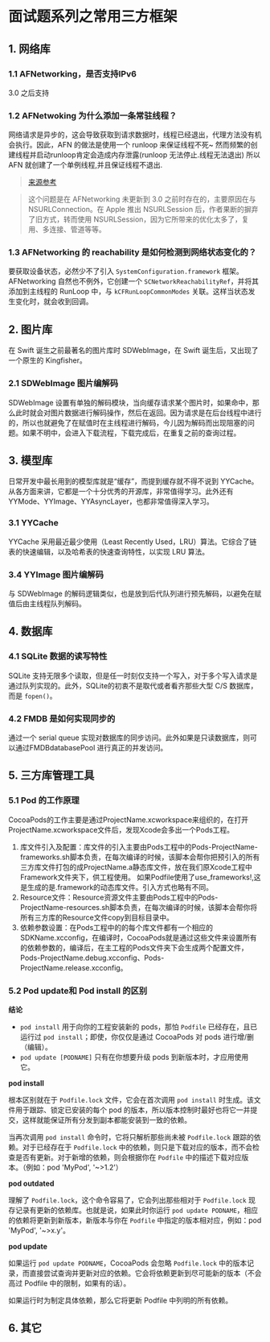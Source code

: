 # 面试题系列之常用三方框架

## 1. 网络库

### 1.1 AFNetworking，是否支持IPv6
3.0 之后支持

### 1.2 AFNetwoking 为什么添加一条常驻线程？
网络请求是异步的，这会导致获取到请求数据时，线程已经退出，代理方法没有机会执行。因此，AFN 的做法是使用一个 runloop 来保证线程不死~
然而频繁的创建线程并启动runloop肯定会造成内存泄露(runloop 无法停止.线程无法退出)
所以 AFN 就创建了一个单例线程,并且保证线程不退出.

>[来源参考](https://www.jianshu.com/p/7170035a18e8)

> 这个问题是在 AFNetworking 未更新到 3.0 之前时存在的，主要原因在与 NSURLConnection。在 Apple 推出 NSURLSession 后，作者果断的摒弃了旧方式，转而使用 NSURLSession，因为它所带来的优化太多了，复用、多连接、管道等等。

### 1.3 AFNetworking 的 reachability 是如何检测到网络状态变化的？
要获取设备状态，必然少不了引入 `SystemConfiguration.framework` 框架。AFNetworking 自然也不例外，它创建一个 `SCNetworkReachabilityRef`，并将其添加到主线程的 RunLoop 中，与 `kCFRunLoopCommonModes` 关联。这样当状态发生变化时，就会收到回调。

## 2. 图片库
在 Swift 诞生之前最著名的图片库时 SDWebImage，在 Swift 诞生后，又出现了一个原生的 Kingfisher。

### 2.1 SDWebImage 图片编解码
SDWebImage 设置有单独的解码模块，当向缓存请求某个图片时，如果命中，那么此时就会对图片数据进行解码操作，然后在返回。因为请求是在后台线程中进行的，所以也就避免了在赋值时在主线程进行解码，今儿因为解码而出现阻塞的问题。如果不明中，会进入下载流程，下载完成后，在重复之前的查询过程。

## 3. 模型库
日常开发中最长用到的模型库就是“缓存”，而提到缓存就不得不说到 YYCache。从各方面来讲，它都是一个十分优秀的开源库，非常值得学习。此外还有 YYMode、YYImage、YYAsyncLayer，也都非常值得深入学习。
### 3.1 YYCache
YYCache 采用最近最少使用（Least Recently Used，LRU）算法。它综合了链表的快速编辑，以及哈希表的快速查询特性，以实现 LRU 算法。

### 3.4 YYImage 图片编解码
与 SDWebImage 的解码逻辑类似，也是放到后代队列进行预先解码，以避免在赋值后由主线程队列解码。

## 4. 数据库

###  4.1 SQLite 数据的读写特性
SQLite 支持无限多个读取，但是任一时刻仅支持一个写入，对于多个写入请求是通过队列实现的。此外，SQLite的初衷不是取代或者看齐那些大型 C/S 数据库，而是 `fopen()`。

### 4.2 FMDB 是如何实现同步的
通过一个 serial queue 实现对数据库的同步访问。此外如果是只读数据库，则可以通过FMDBdatabasePool 进行真正的并发访问。

## 5. 三方库管理工具

### 5.1 Pod 的工作原理
CocoaPods的工作主要是通过ProjectName.xcworkspace来组织的，在打开ProjectName.xcworkspace文件后，发现Xcode会多出一个Pods工程。

1. 库文件引入及配置：库文件的引入主要由Pods工程中的Pods-ProjectName-frameworks.sh脚本负责，在每次编译的时候，该脚本会帮你把预引入的所有三方库文件打包的成ProjectName.a静态库文件，放在我们原Xcode工程中Framework文件夹下，供工程使用。
如果Podfile使用了use_frameworks!,这是生成的是.framework的动态库文件。引入方式也略有不同。
2. Resource文件：Resource资源文件主要由Pods工程中的Pods-ProjectName-resources.sh脚本负责，在每次编译的时候，该脚本会帮你将所有三方库的Resource文件copy到目标目录中。
3. 依赖参数设置：在Pods工程中的的每个库文件都有一个相应的SDKName.xcconfig，在编译时，CocoaPods就是通过这些文件来设置所有的依赖参数的，编译后，在主工程的Pods文件夹下会生成两个配置文件，Pods-ProjectName.debug.xcconfig、Pods-ProjectName.release.xcconfig。

### 5.2 Pod update和 Pod install 的区别
**结论**

- `pod install` 用于向你的工程安装新的 pods，那怕 `Podfile` 已经存在，且已运行过 `pod install`；即使，你仅仅是通过 CocoaPods 对 pods 进行增/删（编辑）。
- `pod update [PODNAME]` 只有在你想要升级 pods 到新版本时，才应用使用它。

**pod install**

根本区别就在于 `Podfile.lock` 文件，它会在首次调用 `pod install` 时生成。该文件用于跟踪、锁定已安装的每个 pod 的版本，所以版本控制时最好也将它一并提交，这样就能保证所有分发到副本都能安装到一致的依赖。

当再次调用 `pod install` 命令时，它将只解析那些尚未被 `Podfile.lock` 跟踪的依赖。对于已经存在于 `Podfile.lock` 中的依赖，则只是下载对应的版本，而不会检查是否有更新。对于新增的依赖，则会根据你在 `Podfile` 中的描述下载对应版本。（例如：pod 'MyPod', '~>1.2'）

**pod outdated**

理解了 `Podfile.lock`，这个命令容易了，它会列出那些相对于 `Podfile.lock` 现存记录有更新的依赖库。也就是说，如果此时你运行 `pod update PODNAME`，相应的依赖将更新到新版本，新版本与你在 `Podfile` 中指定的版本相对应，例如：pod 'MyPod', '~>x.y'。

**pod update**

如果运行 `pod update PODNAME`，CocoaPods 会忽略 `Podfile.lock` 中的版本记录，而直接尝试查询并更新对应的依赖。它会将依赖更新到尽可能新的版本（不会高过 Podfile 中的限制，如果有的话）。

如果运行时为制定具体依赖，那么它将更新 Podfile 中列明的所有依赖。

## 6. 其它

